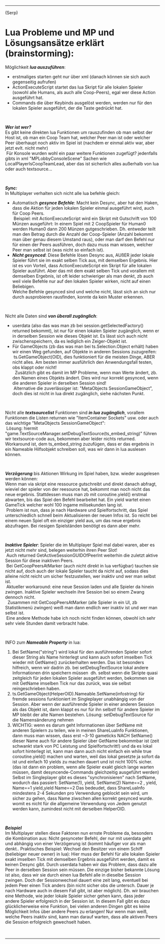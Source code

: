 ----
(Serp)
# Lua Probleme und MP und Lösungsansätze erklärt (brainstorming):  

Möglichkeit ***lua auszuführen***:  
- erstmaliges starten geht nur über xml (danach können sie sich auch gegenseitig aufrufen)
- ActionExecuteScript startet das lua Skript für alle lokalen Spieler (sowohl alle Humans, als auch alle Coop-Peers), egal wer diese Action ausgeführt hat.
- Commands die über Keybinds ausgelöst werden, werden nur für den lokalen Spieler ausgeführt, der die Taste gedrückt hat.  

&nbsp;  

***Wer ist wer?***  
Es gibt keine direkten lua Funktionen um rauszufinden ob man selbst der Host ist, ob man ein Coop Team hat, welcher Peer man ist oder welcher Peer überhaupt noch aktiv im Spiel ist (nachdem er einmal aktiv war, aber jetzt evlt. nicht mehr)  
&nbsp;Für Konsole wurden wohl ein paar weitere Funktionen zugefügt? jedenfalls gibts in xml "MPLobbyConsoleScene" Sachen wie LocalPlayerIsCoopTeamLead, aber das ist sicherlich alles außerhalb von lua oder auch textsource...

&nbsp;  

***Sync:***  
In Multiplayer verhalten sich nicht alle lua befehle gleich:  
- Automatisch ***gesynce Befehle***: Macht kein Desync, aber hat den Haken, dass die Aktion für jeden lokalen Spieler einmal ausgeführt wird, auch für Coop Peers.  
&nbsp;Beispiel: mit ActionExecuteScript wird ein Skript mit Gutschrift von 100 Münzen ausgeführt: In einem Spiel mit 2 CoopSpieler für Human0 werden Human0 dann 200 Münzen gutgeschrieben. Dh. entweder teilt man den Betrag durch die Anzahl der Coop-Spieler (Anzahl bekommt man über genau diesem Umstand raus), oder man darf den Befehl nur für einen der Peers ausführen, doch dazu muss man wissen, welcher Peer man selbst ist (was nicht so einfach ist).
- ***Nicht gesynced***: Diese Befehle lösen Desync aus, AUßER jeder lokale Spieler führt sie im exakt selben Tick aus, mit demselben Ergebnis. Hier ist es von Vorteil, dass ActionExecuteScript ein Skript für alle lokalen Spieler ausführt. Aber das mit dem exakt selben Tick und vorallem mit demselben Ergebnis, ist oft leider schwieriger als man denkt, zb auch weil viele Befehle nur auf den lokalen Spieler wirken, nicht auf einen Beliebigen.  
Welche Befehle gesynced sind und welche nicht, lässt sich an sich nur durch ausprobieren rausfinden, konnte da kein Muster erkennen.

&nbsp;  

Nicht alle Daten sind ***von überall zugänglich***:  
- userdata (also das was man zb bei session.getSelectedFactory() returned bekommt), ist nur für einen lokalen Spieler zugänglich, wenn er in derselben Session wie dieses Objekt ist. Es lässt sich auch nicht zwischenspeichern, da es lediglich ein Zeiger-Objekt ist.
- Für GameObjects (zb das was man bei ts.Selection.Object erhält) haben wir einen Weg gefunden, auf Objekte in anderen Sessions zuzugreifen:  
&nbsp;ts.GetGameObject(OID), dies funktioniert für die meisten Dinge, ABER nicht alles. Am besten immer ausführlich den Anwendungsfall testen, obs klappt oder nicht!  
&nbsp;&nbsp;Zusätzlich gibt es damit im MP Probleme, wenn man Werte ändert, zb. den Namen eines Objekts ändert. Dies wird nur korrekt gesynced, wenn die anderen Spieler in derselben Session sind!  
&nbsp;Alternative die zuverlässiger ist: "MetaObjects SessionGameObject", doch dies ist nicht in lua direkt zugänglich, siehe nächsten Punkt.  

&nbsp;  

Nicht alle ***textsourcelist*** Funktionen sind ***in lua zugänglich***, vorallem Funktionen die Listen returnen wie "ItemContainer Sockets" usw. oder auch das wichtige "MetaObjects SessionGameObject":  
&nbsp;Lösung: hiermit "game.TextSourceManager.setDebugTextSource(ts_embed_string)" führen wir textsource-code aus, bekommen aber leider nichts returned. Workaround ist, dem ts_embed_string zuzufügen, dass er das ergebnis in ein Nameable Hilfsobjekt schreiben soll, was wir dann in lua auslesen können.

&nbsp;  

***Verzögerung*** bis Aktionen Wirkung im Spiel haben, bzw. wieder ausgelesen werden können:  
Wenn man via skript eine ressource gutschreibt und direkt danach abfragt, wieviel der spieler von der reesource hat, bekommt man noch nicht das neue ergebnis. Stattdessen muss man zb mit coroutine.yield() erstmal abwarten, bis das Spiel den Befehl bearbeitet hat. Ein yield wartet einen GameTick welcher wohl 100 ingame milisekunden lang ist.  
&nbsp;Problem ist nun, dass je nach Hardware und Spielfortschritt, das Spiel unterschiedlich schnell beim Aktualisieren der neuen Infos ist. So reicht bei einem neuen Spiel oft ein einziger yield aus, um das neue ergebnis abzufragen. Bei riesigen Spielständen benötigt es dann aber mehr.  

&nbsp;  

***Inaktive Spieler***: Spieler die im Multiplayer Spiel mal dabei waren, aber es jetzt nicht mehr sind, belegen weiterhin ihren Peer Slot!  
&nbsp;Auch returned GetActiveSessionGUIDOfPeerInt weiterhin die zuletzt aktive Session für diese inaktiven Peers.  
&nbsp;Bei GetCoopPeersAtMarker (auch nicht direkt in lua verfügbar) tauchen sie nicht auf, doch auch der lokale Spieler taucht da nicht auf, sodass dies alleine nicht reicht um sicher festzustellen, wer inaktiv und wer man selbst ist.  
&nbsp;Aktueller workaround: eine neue Session laden und alle Spieler da hinein zwingen. Inaktive Spieler wechseln ihre Session bei so einem Zwang dennoch nicht.  
&nbsp;&nbsp;Zusammen mit GetCoopPeersAtMarker (alle Spieler in ein UI, zb Statistikmenü zwingen) weiß man dann endlich wer inaktiv ist und wer man selbst ist.  
&nbsp;Eine andere Methode habe ich noch nicht finden können, obwohl ich sehr sehr viele Stunden damit verbracht habe.  

&nbsp;  

INFO zum ***Nameable Property*** in lua:  
1) Bei SetName("string") wird lokal für den ausführenden Spieler sofort dieser String als Name hinterlegt und kann
 auch sofort imselben Tick wieder mit GetName() zurückerhalten werden.
 Das ist besonders hilfreich, wenn wir dadrin zb. bei setDebugTextSource lokal andere Informationen drin speichern müssen
&nbsp;dh. selbst wenn die Skripte quasi zeitgleich für jeden lokalen Spieler ausgeführt werden, bekommen sie mit GetName imselben Tick nur das zurück, was sie selbst reingeschrieben haben.
2) ts.GetGameObject(HelperOID).Nameable.SetName(infostring) für fremde sessions funktioniert im Singleplayer unabhängig von der Session.
 Aber wenn der ausführende Spieler in einer anderen Session als das Objekt ist, dann klappt es nur für ihn selbst! für andere Spieler im MP bleibt der alte Namen bestehen.
 Lösung: setDebugTextSource für die Namensänderung nehmen
3) WICHTIG: wenn es darum geht Informationen über SetName mit anderen Spielern zu teilen, wie in meinen ShareLuaInfo Funktionen,
 dann muss man wissen, dass erst ~3-10 gameticks NACH SetName() dieser Name auch für andere Spieler über GetName bekommbar ist (zeit schwankt stark von PC Leistung und Spielfortschritt!)
  und da es lokal sofort hinterlegt ist, kann man dann auch nicht einfach ein while true coroutine.yield() machen und warten, weil das lokal gesetzte ja sofort da ist
  und einfach 10 yields zu machen dauert und ist nicht 100% sicher.
   (das ist dann ein problem, wenn alle Spieler exakt gleich lange warten müssen, damit desyncende-Commands gleichzeitig ausgeführt werden)
  Selbst im Singleplayer gibt es dieses "synchronisieren" nach SetName, wodurch das passiert: SetName(1), yield, SetName(2) Name==2 , yield, Name==1 yield,yield Name==2
Das bedeudet, dass ShareLuaInfo mindestens 2-4 Sekunden pro Verwendung geblockt sein wird, um sicher zu gehen, dass Name ziwschen allen korrekt gesynced wurde.
 womit es nicht für die allgemeine Verwendung von Jedem genutzt werden kann, zumindest nicht mit derselben HelperOID.

&nbsp;  

***Beispiel***   
Im Multiplayer stellen diese Faktoren nun ernste Probleme da, besonders die Kombination aus:
 Nicht gesynceter Befehl, der nur mit userdata geht und abhängig von einer Verzögerung ist (kommt häufiger vor als man denkt.. Praktisches Beispiel: Wechsel den Besitzer von einem Schiff (beliebiger neuer owner) in lua):
  Hier muss der Befehl für alle lokalen Spieler exakt imselben Tick mit demselben Ergebnis ausgeführt werden, damit es keinen Desync gibt.
   Durch userdata haben wir das Problem, dass dazu alle Peer in derselben Session sein müssen. Die einzige bisher bekannte Lösung ist also, dass wir sie durch einen lua Befehl alle in dieselbe Session zwingen.
    Doch der Sessionwechsel dauert eine zeit lang, eventuell bei jedem Peer einen Tick anders (bin nicht sicher obs die untersch. Dauer je nach Hardware auch in diesem Fall gibt, ist aber möglich). Dh. wir brauchen eine Methode, wie jeder lokale Spieler sicher gehen kann, dass jeder andere Spieler erfolgreich in der Session ist. In diesem Fall gibt es dazu glücklicherweise eine Funktion, bei vielen anderen Dingen gibt es keine Möglichkeit Infos über andere Peers zu erlangen!
   Nur wenn man weiß, welche Peers inaktiv sind, kann man darauf warten, dass alle aktiven Peers die Session erfolgreich gewechselt haben.  

&nbsp;  

----
